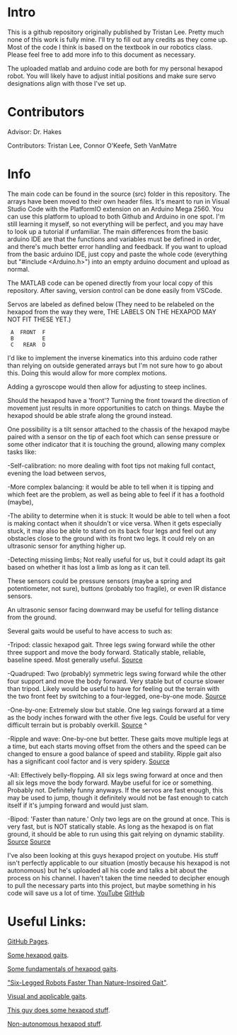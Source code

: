 # Intro

This is a github repository originally published by Tristan Lee. Pretty much none of this work is fully mine. I'll try to fill out any credits as they come up. Most of the code I think is based on the textbook in our robotics class. Please feel free to add more info to this document as necessary.

The uploaded matlab and arduino code are both for my personal hexapod robot. You will likely have to adjust initial positions and make sure servo designations align with those I've set up.


# Contributors

Advisor: Dr. Hakes

Contributors: Tristan Lee, Connor O'Keefe, Seth VanMatre


# Info

The main code can be found in the source (src) folder in this repository. The arrays have been moved to their own header files. It's meant to run in Visual Studio Code with the PlatformIO extension on an Arduino Mega 2560. You can use this platform to upload to both Github and Arduino in one spot. I'm still learning it myself, so not everything will be perfect, and you may have to look up a tutorial if unfamiliar. The main differences from the basic arduino IDE are that the functions and variables must be defined in order, and there's much better error handling and feedback. If you want to upload from the basic arduino IDE, just copy and paste the whole code (everything but "#include <Arduino.h>") into an empty arduino document and upload as normal.

The MATLAB code can be opened directly from your local copy of this repository. After saving, version control can be done easily from VSCode.


Servos are labeled as defined below (They need to be relabeled on the hexapod
from the way they were, THE LABELS ON THE HEXAPOD MAY NOT FIT THESE YET.)
```
 A  FRONT  F
 B         E
 C   REAR  D
```

I'd like to implement the inverse kinematics into this arduino code rather than relying on outside generated arrays but I'm not sure how to go about this. Doing this would allow for more complex motions. 

Adding a gyroscope would then allow for adjusting to steep inclines.

Should the hexapod have a 'front'? Turning the front toward the direction of movement just results in more opportunities to catch on things. Maybe the hexapod should be able strafe along the ground instead.


One possibility is a tilt sensor attached to the chassis of the hexapod maybe paired with a sensor on the tip of each foot which can sense pressure or some other indicator that it is touching the ground, allowing many complex tasks like:

-Self-calibration: no more dealing with foot tips not making full contact,
evening the load between servos,

-More complex balancing: it would be able to tell when it is tipping and
which feet are the problem, as well as being able to feel if it has a
foothold (maybe),

-The ability to determine when it is stuck: It would be able to tell when a
foot is making contact when it shouldn't or vice versa. When it gets
especially stuck, it may also be able to stand on its back four legs
and feel out any obstacles close to the ground with its front two legs. It
could rely on an ultrasonic sensor for anything higher up.

-Detecting missing limbs; Not really useful for us, but it could adapt its
gait based on whether it has lost a limb as long as it can tell.

These sensors could be pressure sensors (maybe a spring and potentiometer,
not sure), buttons (probably too fragile), or even IR distance sensors.


An ultrasonic sensor facing downward may be useful for telling distance from
the ground.


Several gaits would be useful to have access to such as:

-Tripod: classic hexapod gait. Three legs swing forward while the other three support and move the body forward. Statically stable, reliable, baseline speed. Most generally useful. [Source](https://hexapodrobots.weebly.com/types-of-robot-gait.html)

-Quadruped: Two (probably) symmetric legs swing forward while the other four support and move the body forward. Very stable but of course slower than tripod. Likely would be useful to have for feeling out the terrain with the two front feet by switching to a four-legged, one-by-one mode. [Source](https://hexapodrobots.weebly.com/types-of-robot-gait.html)

-One-by-one: Extremely slow but stable. One leg swings forward at a time as the body inches forward with the other five legs. Could be useful for very difficult terrain but is probably overkill. [Source](https://hexapodrobots.weebly.com/types-of-robot-gait.html)                                        ^

-Ripple and wave: One-by-one but better. These gaits move multiple legs at a time, but each starts moving offset from the others and the speed can be changed to ensure a good balance of speed and stability. Ripple gait also has a significant cool factor and is very spidery. [Source](https://hackaday.io/project/21904-hexapod-modelling-path-planning-and-control/log/62326-3-fundamentals-of-hexapod-robot)

-All: Effectively belly-flopping. All six legs swing forward at once and then all six legs move the body forward. Maybe useful for ice or something. Probably not. Definitely funny anyways. If the servos are fast enough, this may be used to jump, though it definitely would not be fast enough to catch itself if it's jumping forward and would just slam.

-Bipod: 'Faster than nature.' Only two legs are on the ground at once. This is very fast, but is NOT statically stable. As long as the hexapod is on flat ground, it should be able to run using this gait relying on dynamic stability. [Source](https://youtu.be/QZt3eJzHLSU?si=h863vg1OPpXfI5gd) [Source](https://youtu.be/DKsyJYkdZ_o?si=HSgxqJErNcM0EqTi)


I've also been looking at this guys hexapod project on youtube. His stuff isn't perfectly applicable to our situation (mostly because his hexapod is not autonomous) but he's uploaded all his code and talks a bit about the process on his channel. I haven't taken the time needed to decipher enough to pull the necessary parts into this project, but maybe something in his code will save us a lot of time. [YouTube](https://www.youtube.com/@AecertRobotics) [GitHub](https://github.com/Ryan-Mirch/Aecerts_Hexapod_V1)


# Useful Links:

[GitHub Pages](https://pages.github.com/).

[Some hexapod gaits](https://hexapodrobots.weebly.com/types-of-robot-gait.html).

[Some fundamentals of hexapod gaits](https://hackaday.io/project/21904-hexapod-modelling-path-planning-and-control/log/62326-3-fundamentals-of-hexapod-robot).

["Six-Legged Robots Faster Than Nature-Inspired Gait"](https://youtu.be/QZt3eJzHLSU?si=h863vg1OPpXfI5gd).

[Visual and applicable gaits](https://youtu.be/DKsyJYkdZ_o?si=HSgxqJErNcM0EqTi).

[This guy does some hexapod stuff](https://www.youtube.com/@AecertRobotics).

[Non-autonomous hexapod stuff](https://github.com/Ryan-Mirch/Aecerts_Hexapod_V1).



